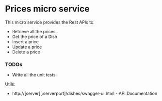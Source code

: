 # Prices micro service

This micro service provides the Rest APIs to:

* Retrieve all the prices
* Get the price of a Dish
* Insert a price
* Update a price
* Delete a price 

### TODOs

* Write all the unit tests

Utils:

* http://[server][:serverport]/dishes/swagger-ui.html - API Documentation
